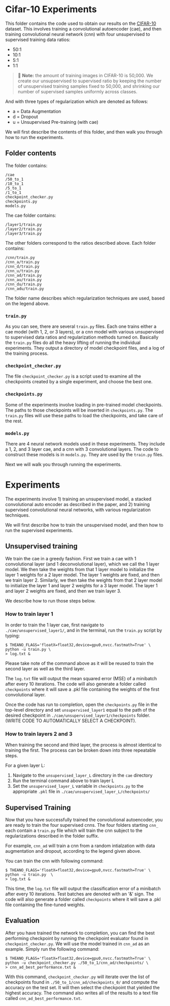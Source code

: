 # Cifar-10 Experiments

This folder contains the code used to obtain our results on the [CIFAR-10][CIFAR-10] dataset. This involves training a convolutional autoencoder (cae), and then training convolutional neural network (cnn) with four unsupervised to supervised training data ratios:

+ 50:1
+ 10:1
+ 5:1
+ 1:1

> :pushpin: **Note:** the amount of training images in CIFAR-10 is 50,000. We create our unsupservised to supervised ratio by keeping the number of unsupervised training samples fixed to 50,000, and shrinking our number of supervised samples uniformly across classes.

And with three types of regularization which are denoted as follows:

+ a = Data Augmentation
+ d = Dropout
+ u = Unsupervised Pre-training (with cae)

We will first describe the contents of this folder, and then walk you through
how to run the experiments.

## Folder contents
The folder contains:
``` shell
/cae
/50_to_1
/10_to_1
/5_to_1
/1_to_1
checkpoint_checker.py
checkpoints.py
models.py
```

The cae folder contains:
``` shell
/layer1/train.py
/layer2/train.py
/layer3/train.py
```

The other folders correspond to the ratios described above. Each folder contains:
``` shell
/cnn/train.py
/cnn_a/train.py
/cnn_d/train.py
/cnn_u/train.py
/cnn_ad/train.py
/cnn_au/train.py
/cnn_du/train.py
/cnn_adu/train.py
```

The folder name describes which regularization techniques are used, based on the legend above.

### `train.py`
As you can see, there are several `train.py` files. Each one trains either a cae model (with 1, 2, or 3 layers), or a cnn model with various unsupervised to supervised data ratios and regularization methods turned on. Basically the `train.py` files do all the heavy lifting of running the individual experiments. They output a directory of model checkpoint files, and a log of the training process.

### `checkpoint_checker.py`
The file `checkpoint_checker.py` is a script used to examine all the checkpoints created by a single experiment, and choose the best one.

### `checkpoints.py`
Some of the experiments involve loading in pre-trained model checkpoints. The paths to those checkpoints will be inserted in `checkpoints.py`. The `train.py`
files will use these paths to load the checkpoints, and take care of the rest.

### `models.py`
There are 4 neural network models used in these experiments. They include a 1, 2, and 3 layer cae, and a cnn with 3 convolutional layers. The code to construct these models is in `models.py`. They are used by the `train.py` files.

Next we will walk you through running the experiments.

# Experiments
The experiments involve 1) training an unsupervised model, a stacked convolutional auto encoder as described in the paper, and 2) training supervised convolutional neural networks, with various regularization techniques.

We will first describe how to train the unsupervised model, and then how to run the supervised experiments.

## Unsupervised training

We train the cae in a greedy fashion. First we train a cae with 1 convolutional layer (and 1 deconvolutional layer), which we call the 1 layer model. We then take the weights from that 1 layer model to initialize the layer 1 weights for a 2 layer model. The layer 1 weights are fixed, and then we train layer 2. Similarly, we then take the weights from that 2 layer model to initialize the layer 1 and layer 2 weights for a 3 layer model. The layer 1 and layer 2 weights are fixed, and then we train layer 3.

We describe how to run those steps below.

### How to train layer 1

In order to train the 1 layer cae, first navigate to `./cae/unsupervised_layer1/`, and in the terminal, run the `train.py` script by typing:

``` shell
$ THEANO_FLAGS='floatX=float32,device=gpu0,nvcc.fastmath=True' \
python -u train.py \
> log.txt & 
```

Please take note of the command above as it will be reused to train the 
second layer as well as the third layer. 

The `log.txt` file will output the mean squared error (MSE) of a minibatch 
after every 10 iterations. The code will also generate a folder called 
`checkpoints` where it will save a .pkl file containing the weights of the 
first convolutional layer. 

Once the code has run to completion, open the `checkpoints.py` file in the 
top-level directory and set `unsupervised_layer1` equal to the path of the 
desired checkpoint in `./cae/unsupervised_layer1/checkpoints` folder. 
(WRITE CODE TO AUTOMATICALLY SELECT A CHECKPOINT).

### How to train layers 2 and 3

When training the second and third layer, the process is almost identical
to training the first. The process can be broken down into three repeatable 
steps. 

For a given layer L:  

1.  Navigate to the `unsupervised_layer_L` directory in the `cae` directory  
2.  Run the terminal command above to train layer L  
3.  Set the `unsupervised_layer_L` variable in `checkpoints.py` to the 
    appropriate `.pkl` file in `./cae/unsupervised_layer_L/checkpoints/`  


## Supervised Training

Now that you have successfully trained the convolutional autoencoder, you are
ready to train the four supervised cnns. The four folders starting `cnn_` 
each contain a `train.py` file which will train the cnn subject to the 
regularizations described in the folder suffix. 

For example, `cnn_ad` will train a cnn from a random intialzation with data augmentation and dropout, according to the legend given above. 


You can train the cnn with following command: 
``` shell
$ THEANO_FLAGS='floatX=float32,device=gpu0,nvcc.fastmath=True' \ 
python -u train.py  \ 
> log.txt & 
```
This time, the `log.txt` file will output the classification error of a 
minibatch after every 10 iterations. Test batches are denoted with an '&' sign. 
The code will also generate a folder called `checkpoints` where it will save a 
.pkl file containing the fine-tuned weights.

## Evaluation

After you have trained the network to completion, you can find the best 
performing checkpoint by running the checkpoint evaluator found in 
`checkpoint_checker.py`. We will use the model trained in `cnn_ad` as an 
example. Simply run the following command:

``` shell
$ THEANO_FLAGS='floatX=float32,device=gpu0,nvcc.fastmath=True' \ 
python -u checkpoint_checker.py ./50_to_1/cnn_ad/checkpoints/ \
> cnn_ad_best_performance.txt &
```

With this command, `checkpoint_checker.py` will iterate over the list of
checkpoints found in `./50_to_1/cnn_ad/checkpoints_0/` and compute the accuracy
 on the test set. It will then select the checkpoint that yielded the highest
accuracy. The command also writes all of the results to a text file called 
`cnn_ad_best_performance.txt`. 

[CIFAR-10]:http://www.cs.toronto.edu/~kriz/cifar.html
